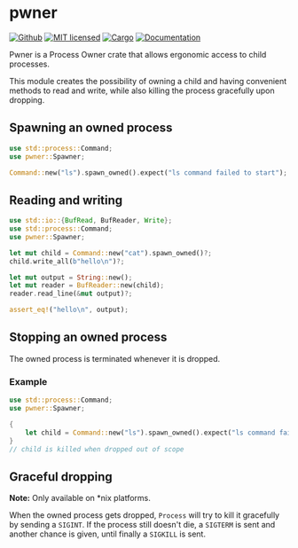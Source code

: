 # pwner
[![Github](https://github.com/m-lima/pwner/workflows/build/badge.svg)](https://github.com/m-lima/pwner/actions?workflow=build)
[![MIT licensed](https://img.shields.io/badge/license-MIT-blue.svg)](LICENSE)
[![Cargo](https://img.shields.io/crates/v/pwner.svg)](
https://crates.io/crates/pwner)
[![Documentation](https://docs.rs/pwner/badge.svg)](https://docs.rs/pwner)

Pwner is a Process Owner crate that allows ergonomic access to child processes.

This module creates the possibility of owning a child and having convenient methods to
read and write, while also killing the process gracefully upon dropping.

## Spawning an owned process

```rust
use std::process::Command;
use pwner::Spawner;

Command::new("ls").spawn_owned().expect("ls command failed to start");
```

## Reading and writing

```rust
use std::io::{BufRead, BufReader, Write};
use std::process::Command;
use pwner::Spawner;

let mut child = Command::new("cat").spawn_owned()?;
child.write_all(b"hello\n")?;

let mut output = String::new();
let mut reader = BufReader::new(child);
reader.read_line(&mut output)?;

assert_eq!("hello\n", output);
```

## Stopping an owned process

The owned process is terminated whenever it is dropped.

### Example

```rust
use std::process::Command;
use pwner::Spawner;

{
    let child = Command::new("ls").spawn_owned().expect("ls command failed to start");
}
// child is killed when dropped out of scope
```

## Graceful dropping

**Note:** Only available on *nix platforms.

When the owned process gets dropped, `Process` will try to kill it gracefully by
sending a `SIGINT`. If the process still doesn't die, a `SIGTERM` is sent and
another chance is given, until finally a `SIGKILL` is sent.
